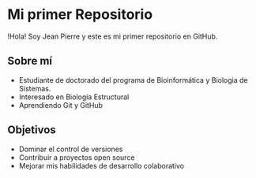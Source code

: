 # Mi primer Repositorio 

!Hola! Soy Jean Pierre y este es mi primer repositorio en GitHub. 

## Sobre mí 
- Estudiante de doctorado del programa de Bioinformática y Biologia de Sistemas.
- Interesado en Biología Estructural
- Aprendiendo Git y GitHub

## Objetivos 
- Dominar el control de versiones
- Contribuir a proyectos open source
- Mejorar mis habilidades de desarrollo colaborativo
